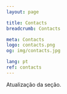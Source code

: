 ```yaml
---
layout: page

title: Contacts
breadcrumb: Contacts

meta: Contacts
logo: contacts.png
og: img/contacts.jpg

lang: pt
ref: contacts
---
```


Atualização da seção.
